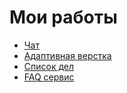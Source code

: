 # Мои работы 
- [Чат](https://magabiev.github.io/chat/)
- [Адаптивная верстка](https://magabiev.github.io/portfolio-website/)
- [Список дел](https://magabiev.github.io/todos/)
- [FAQ сервис](https://magabiev.github.io/algolia-angular/)
